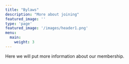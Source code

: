 ```yaml
---
title: "Bylaws"
description: "More about joining"
featured_image: ''
type: 'page'
featured_image: '/images/header1.png'
menu:
  main:
    weight: 3
---
```


Here we will put more information about our membership.